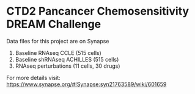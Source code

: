 
# CTD2 Pancancer Chemosensitivity DREAM Challenge

Data files for this project are on Synapse
1. Baseline RNAseq CCLE (515 cells)
2. Baseline shRNAseq ACHILLES (515 cells)
3. RNAseq perturbations (11 cells, 30 drugs)

For more details visit:
https://www.synapse.org/#!Synapse:syn21763589/wiki/601659
